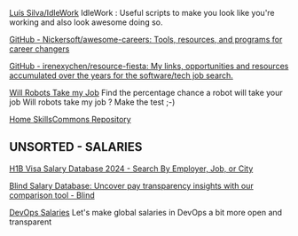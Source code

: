 
[Luís Silva/IdleWork](https://github.com/LudeeD/IdleWork)
IdleWork : Useful scripts to make you look like you're working and also look awesome doing so.

[GitHub - Nickersoft/awesome-careers: Tools, resources, and programs for career changers](https://github.com/Nickersoft/awesome-careers)

[GitHub - irenexychen/resource-fiesta: My links, opportunities and resources accumulated over the years for the software/tech job search.](https://github.com/irenexychen/resource-fiesta)

[Will Robots Take my Job](https://willrobotstakemyjob.com/)
Find the percentage chance a robot will take your job
Will robots take my job ? Make the test ;-)

[Home SkillsCommons Repository](https://www.skillscommons.org/)

## UNSORTED - SALARIES

[H1B Visa Salary Database 2024 - Search By Employer, Job, or City](https://h1bdata.info/)

[Blind Salary Database: Uncover pay transparency insights with our comparison tool - Blind](https://www.teamblind.com/salary)

[DevOps Salaries](https://salaries.devops-jobs.net/)
Let's make global salaries in DevOps a bit more open and transparent

